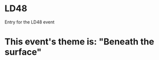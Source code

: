 LD48
====

Entry for the LD48 event

This event's theme is: "Beneath the surface"
============================================

